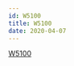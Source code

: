 ```yaml
---
id: W5100
title: W5100
date: 2020-04-07
---
```



[W5100](http://www.wiznet.io/product-item/w5100/)
